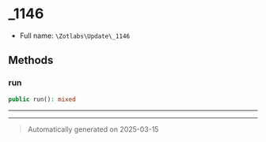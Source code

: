 
# _1146





* Full name: `\Zotlabs\Update\_1146`




## Methods


### run



```php
public run(): mixed
```












***


***
> Automatically generated on 2025-03-15

